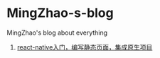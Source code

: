 # MingZhao-s-blog
MingZhao's blog about everything

1. [react-native入门，编写静态页面，集成原生项目](https://github.com/ZhangMingZhao1/MingZhao-s-blog/issues/1)
